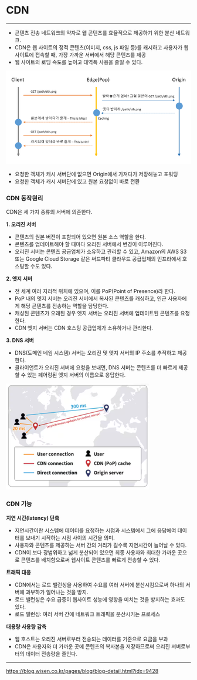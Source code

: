 # CDN

---

- 콘텐츠 전송 네트워크의 약자로 웹 콘텐츠를 효율적으로 제공하기 위한 분산 네트워크.
- CDN은 웹 사이트의 정적 콘텐츠(이미지, css, js 파일 등)를 캐시하고 사용자가 웹 사이트에 접속할 때, 가장 가까운 서버에서 해당 콘텐츠를 제공
- 웹 사이트의 로딩 속도를 높이고 대역폭 사용을 줄일 수 있다.

![img.png](img/CDN1.png)
- 요청한 객체가 캐시 서버단에 없으면 Origin에서 가져다가 저장해놓고 포워딩
- 요청한 객체가 캐시 서버단에 있고 원본 요청없이 바로 전환

### CDN 동작원리
CDN은 세 가지 종류의 서버에 의존한다.

**1. 오리진 서버**
- 콘텐츠의 원본 버전이 포함되어 있으면 원본 소스 역할을 한다.
- 콘텐츠를 업데이트해야 할 때마다 오리진 서버에서 변경이 이루어진다.
- 오리진 서버는 콘텐츠 공급업체가 소유하고 관리할 수 있고, Amazon의 AWS S3 또는 Google Cloud Storage 같은 써드파티 클라우드 공급업체의 인프라에서 호스팅할 수도 있다.

**2. 엣지 서버**
- 전 세계 여러 지리적 위치에 있으며, 이를 PoP(Point of Presence)라 한다.
- PoP 내의 엣지 서버는 오리진 서버에서 복사된 콘텐츠를 캐싱하고, 인근 사용자에게 해당 콘텐츠를 전송하는 역할을 담당한다.
- 캐싱된 콘텐츠가 오래된 경우 엣지 서버는 오리진 서버에 업데이트된 콘텐츠를 요청한다.
- CDN 엣지 서버는 CDN 호스팅 공급업체가 소유하거나 관리한다.

**3. DNS 서버**
- DNS(도메인 네임 시스템) 서버는 오리진 및 엣지 서버의 IP 주소를 추적하고 제공한다.
- 클라이언트가 오리진 서버에 요청을 보내면, DNS 서버는 콘텐츠를 더 빠르게 제공할 수 있는 페어링된 엣지 서버의 이름으로 응답한다.

![img.png](img/CDN2.png)

### CDN 기능
**지연 시간(latency) 단축**
- 지연시간이란 시스템에 데이터를 요청하는 시점과 시스템에서 그에 응답에여 데이터를 보내기 시작하는 시점 사이의 시간을 의미.
- 사용자와 콘텐츠를 제공하는 서버 간의 거리가 길수록 지연시간이 늘어날 수 있다.
- CDN이 보다 광범위하고 넓게 분산되어 있으면 최종 사용자와 최대한 가까운 곳으로 콘텐츠를 배치함으로써 웹사이트 콘텐츠를 빠르게 전송할 수 있다.

**트래픽 대응**
- CDN에서는 로드 밸런싱을 사용하여 수요를 여러 서버에 분산시킴으로써 하나의 서버에 과부하가 일어나는 것을 방지.
- 로드 밸런싱은 수요 급증이 웹사이트 성능에 영향을 미치는 것을 방지하는 효과도 있다.
- 로드 밸런싱: 여러 서버 간에 네트워크 트래픽을 분산시키는 프로세스

**대용량 사용량 감축**
- 웹 호스트는 오리진 서버로부터 전송되는 데이터를 기준으로 요금을 부과
- CDN은 사용자와 더 가까운 곳에 콘텐츠의 복사본을 저장하므로써 오리진 서버로부터의 데이터 전송량을 줄인다.

---
https://blog.wisen.co.kr/pages/blog/blog-detail.html?idx=9428